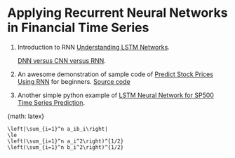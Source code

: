 # Applying Recurrent Neural Networks in Financial Time Series

1. Introduction to RNN [Understanding LSTM Networks](http://colah.github.io/posts/2015-08-Understanding-LSTMs/).

   [DNN versus CNN versus RNN](http://www.ee.columbia.edu/~stanchen/spring16/e6870/slides/lecture14.pdf).

2. An awesome demonstration of sample code of [Predict Stock Prices Using RNN](https://lilianweng.github.io/lil-log/2017/07/08/predict-stock-prices-using-RNN-part-1.html) for beginners. [Source code](https://github.com/lilianweng/stock-rnn)

3. Another simple python example of [LSTM Neural Network for SP500 Time Series Prediction](https://github.com/jaungiers/LSTM-Neural-Network-for-Time-Series-Prediction).

{math: latex}
```
\left|\sum_{i=1}^n a_ib_i\right|
\le
\left(\sum_{i=1}^n a_i^2\right)^{1/2}
\left(\sum_{i=1}^n b_i^2\right)^{1/2}
```
